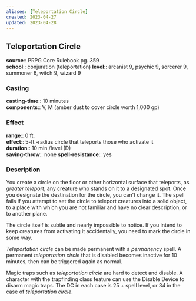 ```yaml
---
aliases: [Teleportation Circle]
created: 2023-04-27
updated: 2023-04-28
---
```


## Teleportation Circle

**source**:: PRPG Core Rulebook pg. 359  
**school**:: conjuration (teleportation)
**level**:: arcanist 9, psychic 9, sorcerer 9, summoner 6, witch 9, wizard 9

### Casting

**casting-time**:: 10 minutes  
**components**:: V, M (amber dust to cover circle worth 1,000 gp)

### Effect

**range**:: 0 ft.  
**effect**:: 5-ft.-radius circle that teleports those who activate it  
**duration**:: 10 min./level (D)  
**saving-throw**:: none
**spell-resistance**:: yes

### Description

You create a circle on the floor or other horizontal surface that teleports, as *greater teleport*, any creature who stands on it to a designated spot. Once you designate the destination for the circle, you can't change it. The spell fails if you attempt to set the circle to teleport creatures into a solid object, to a place with which you are not familiar and have no clear description, or to another plane.  
  
The circle itself is subtle and nearly impossible to notice. If you intend to keep creatures from activating it accidentally, you need to mark the circle in some way.  
  
*Teleportation circle* can be made permanent with a *permanency* spell. A permanent *teleportation circle* that is disabled becomes inactive for 10 minutes, then can be triggered again as normal.  
  
Magic traps such as *teleportation circle* are hard to detect and disable. A character with the trapfinding class feature can use the Disable Device to disarm magic traps. The DC in each case is 25 + spell level, or 34 in the case of *teleportation circle*.
